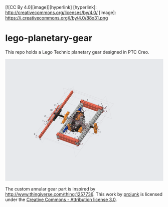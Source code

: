 [![CC By 4.0][image]][hyperlink]
  [hyperlink]: http://creativecommons.org/licenses/by/4.0/
  [image]: https://i.creativecommons.org/l/by/4.0/88x31.png
  
# lego-planetary-gear
This repo holds a Lego Technic planetary gear designed in PTC Creo.

![Creo CAD screenshot](./export/planetary-gear.png "Creo CAD screenshot")

The custom annular gear part is inspired by http://www.thingiverse.com/thing:1257736. This work by [projunk](https://www.thingiverse.com/projunk/about) is licensed under the [Creative Commons - Attribution license 3.0](http://creativecommons.org/licenses/by/3.0/).

